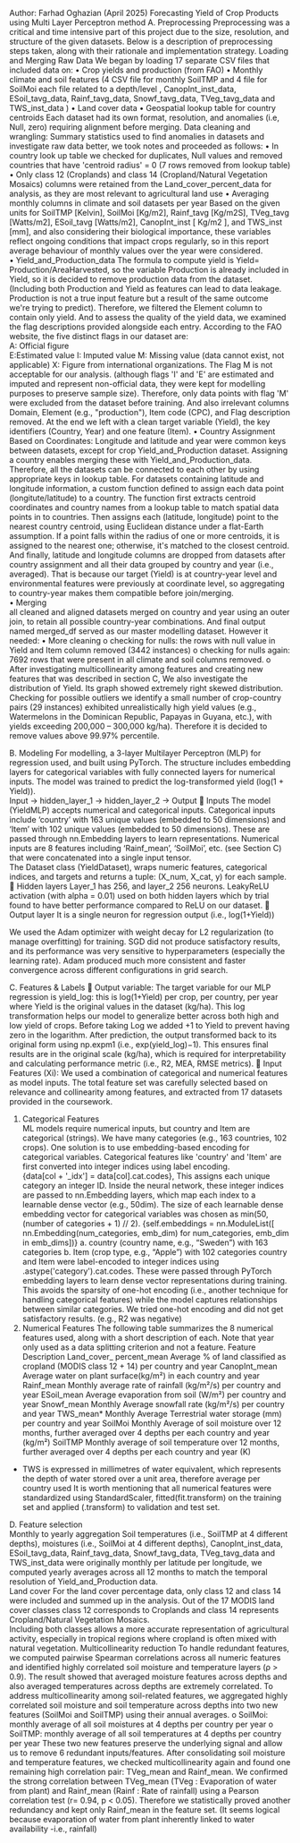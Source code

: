 Author: Farhad Oghazian (April 2025)
Forecasting Yield of Crop Products using Multi Layer Perceptron method
A. Preprocessing 
Preprocessing was a critical and time intensive part of this project due to the size, resolution, and structure of the given datasets. Below is a description of preprocessing steps taken, along with their rationale and implementation strategy. 
 Loading and Merging Raw Data 
We began by loading 17 separate CSV files that included data on: 
•	Crop yields and production (from FAO) 
•	Monthly climate and soil features (4 CSV file for monthly SoilTMP and 4 file for SoilMoi each file related to a depth/level , CanopInt_inst_data, ESoil_tavg_data, 
Rainf_tavg_data, Snowf_tavg_data, TVeg_tavg_data and TWS_inst_data ) 
•	Land cover data 
•	Geospatial lookup table for country centroids 
Each dataset had its own format, resolution, and anomalies (i.e, Null, zero) requiring alignment before merging. 
Data cleaning and wrangling: 
Summary statistics used to find anomalies in datasets and investigate raw data better, we took notes and proceeded as follows: 
•	In country look up table we checked for duplicates, Null values and removed countries that have 'centroid radius' = 0 (7 rows removed from lookup table) 
•	Only class 12 (Croplands) and class 14 (Cropland/Natural Vegetation Mosaics) columns were retained from the Land_cover_percent_data for analysis, as they are most relevant to agricultural land use 
• Averaging monthly columns in climate and soil datasets per year 
Based on the given units for SoilTMP [Kelvin], SoilMoi [Kg/m2], Rainf_tavg [Kg/m2S], TVeg_tavg [Watts/m2], ESoil_tavg [Watts/m2], CanopInt_inst [ Kg/m2 ], and TWS_inst [mm], and also considering their biological importance, these variables reflect ongoing conditions that impact crops regularly, so in this report average behaviour of monthly values over the year were considered.  
• Yield_and_Production_data 
The formula to compute yield is Yield= Production/AreaHarvested, so the variable Production is already included in Yield, so it is decided to remove production data from the dataset. (Including both Production and Yield as features can lead to data leakage. Production is not a true input feature but a result of the same outcome we're trying to predict). Therefore, we filtered the Element column to contain only yield. And to assess the quality of the yield data, we examined the flag descriptions provided alongside each entry. According to the FAO website, the five distinct flags in our dataset are:  
 A: Official figure  
 E:Estimated value 
 I: Imputed value 
 M: Missing value (data cannot exist, not applicable)  X: Figure from international organizations. 
The Flag M is not acceptable for our analysis. (although flags 'I' and 'E' are estimated and imputed and represent non-official data, they were kept for modelling purposes to preserve sample size). Therefore, only data points with flag 'M' were excluded from the dataset before training. 
And also irrelevant columns Domain, Element (e.g., "production"), Item code (CPC), and Flag description removed. At the end we left with a clean target variable (Yield), the key identifiers (Country, Year) and one feature (Item). 
• Country Assignment Based on Coordinates: 
Longitude and latitude and year were common keys between datasets, except for crop Yield_and_Production dataset. Assigning a country enables merging these with Yield_and_Production_data. Therefore, all the datasets can be connected to each other by using appropriate keys in lookup table.  For datasets containing latitude and longitude information, a custom function defined to assign each data point (longitute/latitude) to a country. The function first extracts centroid coordinates and country names from a lookup table to match spatial data points in to countries. Then assigns each (latitude, longitude) point to the nearest country centroid, using Euclidean distance under a flat-Earth assumption. If a point falls within the radius of one or more centroids, it is assigned to the nearest one; otherwise, it's matched to the closest centroid. And finally, latitude and longitude columns are dropped from datasets after country assignment and all their data grouped by country and year (i.e., averaged). That is because our target (Yield) is at country-year level and environmental features were previously at coordinate level, so aggregating to country-year makes them compatible before join/merging.  
• Merging  
all cleaned and aligned datasets merged on country and year using an outer join, to retain all possible country-year combinations. And final output named merged_df served as our master modelling dataset. However it needed: 
• More cleaning o checking for nulls: the rows with null value in Yield and Item column removed 
(3442 instances) o checking for nulls again: 7692 rows that were present in all climate and soil columns removed. 
o After investigating multicollinearity among features and creating new features that was described in section C, We also investigate the distribution of Yield. Its graph showed extremely right skewed distribution. Checking for possible outliers we identify a small number of crop-country pairs (29 instances) exhibited unrealistically high yield values (e.g., Watermelons in the 
Dominican Republic, Papayas in Guyana, etc.), with yields exceeding 200,000 – 300,000 kg/ha). Therefore it is decided to remove values above 99.97% percentile.  

B. Modeling
For modelling, a 3-layer Multilayer Perceptron (MLP) for regression used, and built using PyTorch. The structure includes embedding layers for categorical variables with fully connected layers for numerical inputs. The model was trained to predict the log-transformed yield (log(1 + Yield)).  
Input → hidden_layer_1 → hidden_layer_2 → Output 
 Inputs 
The model (YieldMLP) accepts numerical and categorical inputs. Categorical inputs include ‘country’ with 163 unique values (embedded to 50 dimensions) and ‘Item’ with 102 unique values (embedded to 50 dimensions). These are passed through nn.Embedding layers to learn representations. Numerical inputs are 8 features including ‘Rainf_mean’, ‘SoilMoi’, etc. (see Section C) that were concatenated into a single input tensor.  
The Dataset class (YieldDataset), wraps numeric features, categorical indices, and targets and returns a tuple: (X_num, X_cat, y) for each sample. 
 Hidden layers 
Layer_1 has 256, and layer_2 256 neurons. LeakyReLU activation (with alpha = 0.01) used on both hidden layers which by trial found to have better performance compared to ReLU on our dataset. 
 Output layer 
It is a single neuron for regression output (i.e., log(1+Yield))  
 

We used the Adam optimizer with weight decay for L2 regularization (to manage overfitting) for training. SGD did not produce satisfactory results, and its performance was very sensitive 
to hyperparameters (especially the learning rate). Adam produced much more consistent and faster convergence across different configurations in grid search. 
 
C. Features & Labels 
	Output variable: The target variable for our MLP regression is yield_log: 
this is log(1+Yield) per crop, per country, per year where Yield is the original values in the dataset (kg/ha). This log transformation helps our model to generalize better across both high and low yield of crops. Before taking Log we added +1 to Yield to prevent having zero in the logarithm. After prediction, the output transformed back to its original form using np.expm1 (i.e., exp(yield_log)−1). This ensures final results are in the original scale (kg/ha), which is required for interpretability and calculating performance metric (i.e., R2, MEA, RMSE metrics). 
	Input Features (Xi): We used a combination of categorical and numerical features as model inputs. The total feature set was carefully selected based on relevance and collinearity among features, and extracted from 17 datasets provided in the coursework. 
1. Categorical Features  
ML models require numerical inputs, but country and Item are categorical (strings). We have many categories (e.g., 163 countries, 102 crops). One solution is to use embedding-based encoding for categorical variables. Categorical features like 'country' and 'Item' are first converted into integer indices using label encoding.  
{data[col + '_idx'] = data[col].cat.codes}, This assigns each unique category an integer ID. Inside the neural network, these integer indices are passed to nn.Embedding layers, which map each index to a learnable dense vector (e.g., 50dim). The size of each learnable dense embedding vector for categorical variables was chosen as min(50, (number of categories + 1) // 2). 
{self.embeddings = nn.ModuleList([ nn.Embedding(num_categories, emb_dim) for num_categories, emb_dim in emb_dims])} 
a.	country (country name, e.g., “Sweden”) with 163 categories 
b.	Item (crop type, e.g., “Apple”) with 102 categories 
country and Item were label-encoded to integer indices using .astype('category').cat.codes. 
These were passed through PyTorch embedding layers to learn dense vector representations during training. This avoids the sparsity of one-hot encoding (i.e., another technique for handling categorical features) while the model captures relationships between similar categories. We tried one-hot encoding and did not get satisfactory results. (e.g., R2 was negative) 
2.  Numerical Features 
The following table summarizes the 8 numerical features used, along with a short description of each. Note that year only used as a data splitting criterion and not a feature. 
Feature 	Description 
Land_cover_ percent_mean 	Average % of land classified as cropland (MODIS class 12 + 14) per country and year 
CanopInt_mean 	Average water on plant surface(kg/m²) in each country and year 
Rainf_mean 	Monthly average rate of rainfall (kg/m²/s) per country and year 
ESoil_mean 	Average evaporation from soil (W/m²) per country and year 
Snowf_mean 	Monthly Average snowfall rate (kg/m²/s) per country and year 
TWS_mean* 	Monthly Average Terrestrial water storage (mm) per country and year 
SoilMoi 	Monthly Average of soil moisture over 12 months, further averaged over 4 depths per each country and year (kg/m²) 
SoilTMP 	Monthly average of soil temperature over 12 months, further averaged over 4 depths per each country and year (K) 
* TWS is expressed in millimetres of water equivalent, which represents the depth of water stored over a unit area, therefore average per country used 
It is worth mentioning that all numerical features were standardized using StandardScaler, fitted(fit.transform) on the training set and applied (.transform) to validation and test set. 
 
D. Feature selection  
Monthly to yearly aggregation 
Soil temperatures (i.e., SoilTMP at 4 different depths), moistures (i.e., SoilMoi at 4 different depths), CanopInt_inst_data, ESoil_tavg_data, Rainf_tavg_data, Snowf_tavg_data, TVeg_tavg_data and TWS_inst_data were originally monthly per latitude per longitude, we computed yearly averages across all 12 months to match the temporal resolution of  Yield_and_Production data.  
Land cover 
For the land cover percentage data, only class 12 and class 14 were included and summed up in the analysis. Out of the 17 MODIS land cover classes class 12 corresponds to Croplands and class 14 represents Cropland/Natural Vegetation Mosaics.  
Including both classes allows a more accurate representation of agricultural activity, especially in tropical regions where cropland is often mixed with natural vegetation. 
Multicollinearity reduction 
To handle redundant features, we computed pairwise Spearman correlations across all numeric features and identified highly correlated soil moisture and temperature layers (ρ > 0.9). The result showed that averaged moisture features across depths and also averaged temperatures across depths are extremely correlated. To address multicollinearity among soil-related features, we aggregated highly correlated soil moisture and soil temperature across depths into two new features (SoilMoi and SoilTMP) using their annual averages.  o SoilMoi: monthly average of all soil moistures at 4 depths per country per year 
o 	SoilTMP: monthly average of all soil temperatures at 4 depths per country per year 
These two new features preserve the underlying signal and allow us to remove 6 redundant inputs/features. After consolidating soil moisture and temperature features, we checked multicollinearity again and found one remaining high correlation pair: TVeg_mean and Rainf_mean. We confirmed the strong correlation between TVeg_mean (TVeg : Evaporation of water from plant) and Rainf_mean (Rainf : Rate of rainfall) using a Pearson correlation test (r= 0.94, p < 0.05). Therefore we statistically proved another redundancy and kept only Rainf_mean in the feature set. (It seems logical because evaporation of water from plant inherently linked to water availability -i.e., rainfall) 
  

  

